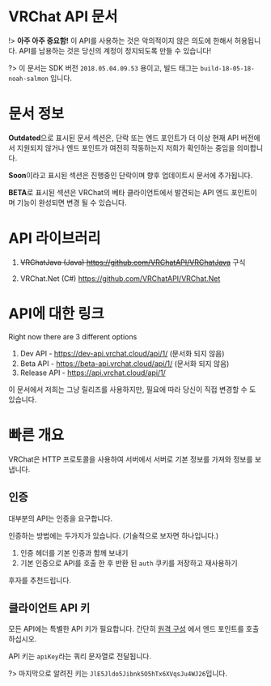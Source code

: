 # VRChat API 문서

!> **아주 아주 중요함!** 이 API를 사용하는 것은 악의적이지 않은 의도에 한해서 허용됩니다. API를 남용하는 것은 당신의 계정이 정지되도록 만들 수 있습니다!

?> 이 문서는 SDK 버전 `2018.05.04.09.53` 용이고, 빌드 태그는 `build-18-05-18-noah-salmon` 입니다.

# 문서 정보
**Outdated**으로 표시된 문서 섹션은, 단락 또는 엔드 포인트가 더 이상 현재 API 버전에서 지원되지 않거나 엔드 포인트가 여전히 작동하는지 저희가 확인하는 중임을 의미합니다.

**Soon**이라고 표시된 섹션은 진행중인 단락이며 향후 업데이트시 문서에 추가됩니다.

**BETA**로 표시된 섹션은 VRChat의 베타 클라이언트에서 발견되는 API 엔드 포인트이며 기능이 완성되면 변경 될 수 있습니다.

# API 라이브러리

1. ~~VRChatJava (Java) https://github.com/VRChatAPI/VRChatJava~~ 구식

2. VRChat.Net (C#) https://github.com/VRChatAPI/VRChat.Net


# API에 대한 링크

Right now there are 3 different options

1. Dev API - https://dev-api.vrchat.cloud/api/1/ (문서화 되지 않음)
2. Beta API - https://beta-api.vrchat.cloud/api/1/ (문서화 되지 않음)
3. Release API - https://api.vrchat.cloud/api/1/

이 문서에서 저희는 그냥 릴리즈를 사용하지만, 필요에 따라 당신이 직접 변경할 수 도 있습니다.

# 빠른 개요

VRChat은 HTTP 프로토콜을 사용하여 서버에서 서버로 기본 정보를 가져와 정보를 보냅니다.

## 인증

대부분의 API는 인증을 요구합니다.

인증하는 방법에는 두가지가 있습니다. (기술적으로 보자면 하나입니다.)

1. 인증 헤더를 기본 인증과 함께 보내기
2. 기본 인증으로 API를 호출 한 후 반환 된 `auth` 쿠키를 저장하고 재사용하기

후자를 추천드립니다.

## 클라이언트 API 키

모든 API에는 특별한 API 키가 필요합니다. 간단히 [원격 구성](RemoteConfig.md) 에서 엔드 포인트를 호출하십시오.

API 키는 `apiKey`라는 쿼리 문자열로 전달됩니다. 

?> 마지막으로 알려진 키는 `JlE5Jldo5Jibnk5O5hTx6XVqsJu4WJ26`입니다.
